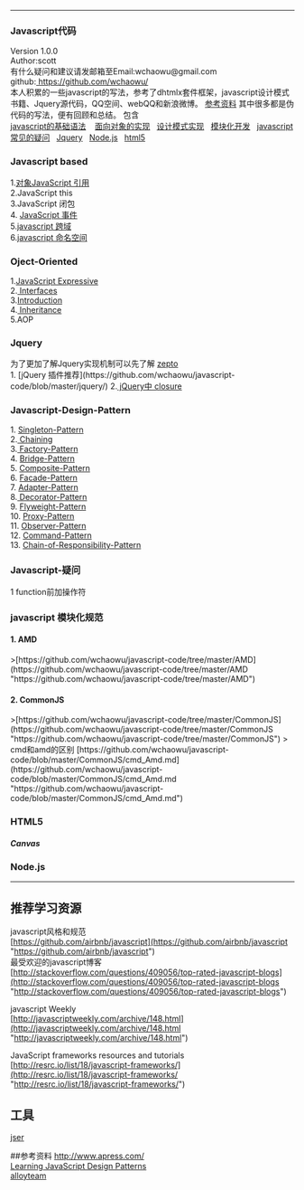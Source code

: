 --------------------------------------------------------------------------------
  <h3>Javascript代码</h3>
  Version 1.0.0 <br/>
  Author:scott<br />
  有什么疑问和建议请发邮箱至Email:wchaowu@gmail.com <br />
  github:<a href="https://github.com/wchaowu/Javascript-Design-Patterns"> https://github.com/wchaowu/</a><br />
本人积累的一些javascript的写法，参考了dhtmlx套件框架，javascript设计模式书籍、Jquery源代码，QQ空间、webQQ和新浪微博。
<a href="#referenceData">参考资料</a> 其中很多都是伪代码的写法，便有回顾和总结。
包含 <br />
<a href="#javascript-based" >javascript的基础语法</a> &nbsp;&nbsp;
<a href="#oject-oriented">面向对象的实现</a>&nbsp;&nbsp;
<a href="#javascript-design-pattern">设计模式实现</a>&nbsp;&nbsp;
<a href="#-javascript-%E6%A8%A1%E5%9D%97%E5%8C%96%E8%A7%84%E8%8C%83">模块化开发</a>&nbsp;&nbsp;
 <a href="#Question">javascript常见的疑问</a>&nbsp;&nbsp;
<a href="#Jquery">Jquery</a>&nbsp;&nbsp;
 <a href="#NodeJs">Node.js</a>&nbsp;&nbsp;
 <a href="#html5nodejs"> html5</a>&nbsp;&nbsp;
 <br/>
 <h3 name="javascriptBase">Javascript based</h3>
1.<a href="https://github.com/wchaowu/javascript-code/tree/master/javascript-based/reference">对象JavaScript 引用</a> <br />
2.JavaScript this <br />
3.JavaScript 闭包
<br />
4.
<a href="https://github.com/wchaowu/javascript-code/blob/master/javascript-based/event.html">
JavaScript 事件</a> <br />
5.<a href="https://github.com/wchaowu/javascript-code/tree/master/javascript-based/crossDomain.html">javascript 跨域</a> <br /> 
6.<a href="https://github.com/wchaowu/javascript-code/tree/master/javascript-based/namespace">javascript 命名空间</a> <br /> 

<h3 name="OjectOriented">Oject-Oriented</h3>
1.<a href="https://github.com/wchaowu/javascript-code/tree/master/object-oriented/Expressive-JavaScript">JavaScript Expressive </a> <br />
2.<a href="https://github.com/wchaowu/javascript-code/tree/master/object-oriented/Interfaces"> Interfaces </a> <br />
3.<a href="https://github.com/wchaowu/javascript-code/tree/master/object-oriented/Introduction">Introduction</a> <br />
4.<a href="https://github.com/wchaowu/javascript-code/tree/master/object-oriented/Inheritance"> Inheritance </a> <br />
5.AOP

<h3>Jquery</h3>
为了更加了解Jquery实现机制可以先了解
 <a href="https://github.com/madrobby/zepto#readme">zepto</a>
<br /> 
1. [jQuery 插件推荐](https://github.com/wchaowu/javascript-code/blob/master/jquery/)  
2.<a href="https://github.com/wchaowu/javascript-code/blob/master/jquery/1_closure.js">
 jQuery中 closure
 </a>
<h3 name="JavascriptDesign">Javascript-Design-Pattern</h3>
1.
<a href="https://github.com/wchaowu/javascript-code/tree/master/JavaScript-Design-Patterns/The-Singleton-Pattern">
 Singleton-Pattern
 </a>
 <br />
2.<a href="https://github.com/wchaowu/javascript-code/tree/master/JavaScript-Design-Patterns/Chaining">
 Chaining
 </a>
 <br />
3.<a href="https://github.com/wchaowu/javascript-code/tree/master/JavaScript-Design-Patterns/The-Factory-Pattern">
Factory-Pattern
 </a>
<br />
4.
<a href="https://github.com/wchaowu/javascript-code/tree/master/JavaScript-Design-Patterns/The-Bridge-Pattern">
 Bridge-Pattern
 </a>
<br />
5.
 <a href="https://github.com/wchaowu/javascript-code/tree/master/JavaScript-Design-Patterns/The-Bridge-Pattern">
Composite-Pattern
</a>
 <br />
6.
<a href="https://github.com/wchaowu/javascript-code/tree/master/JavaScript-Design-Patterns/The-Facade-Pattern">
 Facade-Pattern
  </a>
<br />
7.
 <a href="https://github.com/wchaowu/javascript-code/tree/master/JavaScript-Design-Patterns/The-Adapter-Pattern">
Adapter-Pattern
 </a>
<br />
8.<a href="https://github.com/wchaowu/javascript-code/tree/master/JavaScript-Design-Patterns/The-Decorator-Pattern">
 Decorator-Pattern
</a>
<br />
9.
<a href="https://github.com/wchaowu/javascript-code/tree/master/JavaScript-Design-Patterns/The-Flyweight-Pattern">
 Flyweight-Pattern
 </a>
 <br />
10.
<a href="https://github.com/wchaowu/javascript-code/tree/master/JavaScript-Design-Patterns/The-Proxy-Pattern">
 Proxy-Pattern
  </a>
  <br />
11.
<a href="https://github.com/wchaowu/javascript-code/tree/master/JavaScript-Design-Patterns/The-Observer-Pattern">
Observer-Pattern
</a>
<br />
12.
<a href="https://github.com/wchaowu/javascript-code/tree/master/JavaScript-Design-Patterns/The-Command-Pattern">
 Command-Pattern
  </a>
  <br />
13.
<a href="https://github.com/wchaowu/javascript-code/tree/master/JavaScript-Design-Patterns/The-Chain-of-Responsibility-Pattern">
 Chain-of-Responsibility-Pattern
 </a>

 <br />

<h3 name="Question">Javascript-疑问</h3>
1 function前加操作符

<h3 name="Module"> javascript 模块化规范</h3>
 <h4>1. AMD</h4>
>[https://github.com/wchaowu/javascript-code/tree/master/AMD](https://github.com/wchaowu/javascript-code/tree/master/AMD "https://github.com/wchaowu/javascript-code/tree/master/AMD")
 <h4>2. CommonJS</h4>
>[https://github.com/wchaowu/javascript-code/tree/master/CommonJS](https://github.com/wchaowu/javascript-code/tree/master/CommonJS "https://github.com/wchaowu/javascript-code/tree/master/CommonJS")
>  
cmd和amd的区别  
[https://github.com/wchaowu/javascript-code/blob/master/CommonJS/cmd_Amd.md](https://github.com/wchaowu/javascript-code/blob/master/CommonJS/cmd_Amd.md "https://github.com/wchaowu/javascript-code/blob/master/CommonJS/cmd_Amd.md")

<h3 name="html5">HTML5<h5>
  Canvas
<h3 name="NodeJs">Node.js</h3>

------------------------
## 推荐学习资源 ##

javascript风格和规范  
[https://github.com/airbnb/javascript](https://github.com/airbnb/javascript "https://github.com/airbnb/javascript")  
最受欢迎的javascript博客  
[http://stackoverflow.com/questions/409056/top-rated-javascript-blogs](http://stackoverflow.com/questions/409056/top-rated-javascript-blogs "http://stackoverflow.com/questions/409056/top-rated-javascript-blogs")

javascript Weekly  
[http://javascriptweekly.com/archive/148.html](http://javascriptweekly.com/archive/148.html "http://javascriptweekly.com/archive/148.html")

JavaScript frameworks resources and tutorials
[http://resrc.io/list/18/javascript-frameworks/](http://resrc.io/list/18/javascript-frameworks/ "http://resrc.io/list/18/javascript-frameworks/")  

## 工具   ##
<a href="http://mahua.jser.me/">jser</a>  

##参考资料 
 <a href="http://www.apress.com/" name="referenceData">http://www.apress.com/</a> <br />
 <a href="http://www.addyosmani.com/resources/essentialjsdesignpatterns/book/">Learning JavaScript Design Patterns</a> <br />
 <a href="http://www.alloyteam.com">alloyteam</a>

